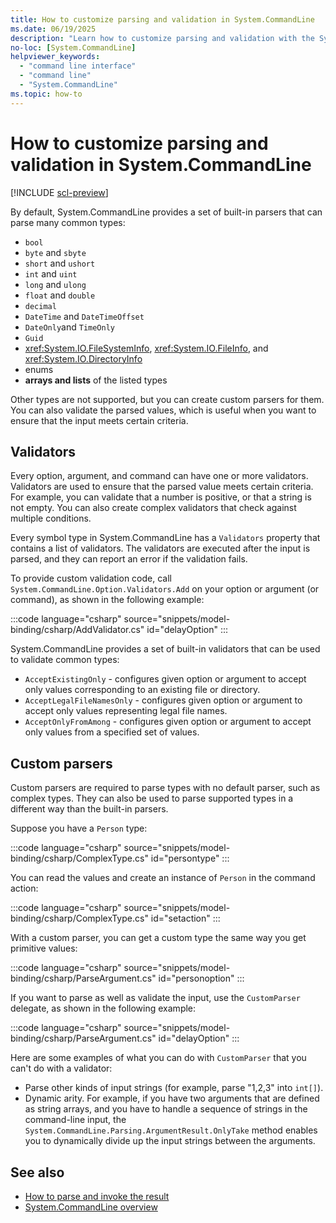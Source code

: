 ```yaml
---
title: How to customize parsing and validation in System.CommandLine
ms.date: 06/19/2025
description: "Learn how to customize parsing and validation with the System.CommandLine library."
no-loc: [System.CommandLine]
helpviewer_keywords:
  - "command line interface"
  - "command line"
  - "System.CommandLine"
ms.topic: how-to
---
```


# How to customize parsing and validation in System.CommandLine

[!INCLUDE [scl-preview](../../../includes/scl-preview.md)]

By default, System.CommandLine provides a set of built-in parsers that can parse many common types:

* `bool`
* `byte` and `sbyte`
* `short` and `ushort`
* `int` and `uint`
* `long` and `ulong`
* `float` and `double`
* `decimal`
* `DateTime` and `DateTimeOffset`
* `DateOnly`and `TimeOnly`
* `Guid`
* <xref:System.IO.FileSystemInfo>, <xref:System.IO.FileInfo>, and <xref:System.IO.DirectoryInfo>
* enums
* **arrays and lists** of the listed types

Other types are not supported, but you can create custom parsers for them. You can also validate the parsed values, which is useful when you want to ensure that the input meets certain criteria.

## Validators

Every option, argument, and command can have one or more validators. Validators are used to ensure that the parsed value meets certain criteria. For example, you can validate that a number is positive, or that a string is not empty. You can also create complex validators that check against multiple conditions.

Every symbol type in System.CommandLine has a `Validators` property that contains a list of validators. The validators are executed after the input is parsed, and they can report an error if the validation fails.

To provide custom validation code, call `System.CommandLine.Option.Validators.Add` on your option or argument (or command), as shown in the following example:

:::code language="csharp" source="snippets/model-binding/csharp/AddValidator.cs" id="delayOption" :::

System.CommandLine provides a set of built-in validators that can be used to validate common types:

- `AcceptExistingOnly` - configures given option or argument to accept only values corresponding to an existing file or directory.
- `AcceptLegalFileNamesOnly` - configures given option or argument to accept only values representing legal file names.
- `AcceptOnlyFromAmong` - configures given option or argument to accept only values from a specified set of values.

## Custom parsers

Custom parsers are required to parse types with no default parser, such as complex types. They can also be used to parse supported types in a different way than the built-in parsers.

Suppose you have a `Person` type:

:::code language="csharp" source="snippets/model-binding/csharp/ComplexType.cs" id="persontype" :::

You can read the values and create an instance of `Person` in the command action:

:::code language="csharp" source="snippets/model-binding/csharp/ComplexType.cs" id="setaction" :::

With a custom parser, you can get a custom type the same way you get primitive values:

:::code language="csharp" source="snippets/model-binding/csharp/ParseArgument.cs" id="personoption" :::

If you want to parse as well as validate the input, use the `CustomParser` delegate, as shown in the following example:

:::code language="csharp" source="snippets/model-binding/csharp/ParseArgument.cs" id="delayOption" :::

Here are some examples of what you can do with `CustomParser` that you can't do with a validator:

* Parse other kinds of input strings (for example, parse "1,2,3" into `int[]`).
* Dynamic arity. For example, if you have two arguments that are defined as string arrays, and you have to handle a sequence of strings in the command-line input, the `System.CommandLine.Parsing.ArgumentResult.OnlyTake` method enables you to dynamically divide up the input strings between the arguments.

## See also

- [How to parse and invoke the result](how-to-parse-and-invoke.md)
- [System.CommandLine overview](index.md)
